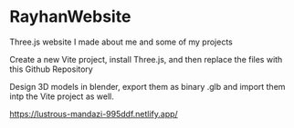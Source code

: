 # RayhanWebsite
Three.js website I made about me and some of my projects

Create a new Vite project, install Three.js, and then replace the files with this Github Repository

Design 3D models in blender, export them as binary .glb and import them intp the Vite project as well.

https://lustrous-mandazi-995ddf.netlify.app/

